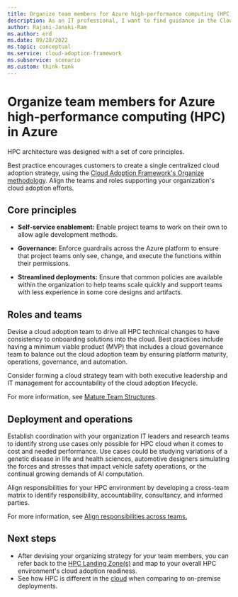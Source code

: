 ```yaml
---
title: Organize team members for Azure high-performance computing (HPC) in Azure
description: As an IT professional, I want to find guidance in the Cloud Adoption Framework covering organization for using Azure High-performance computing (HPC) as part of my IT strategy.
author: Rajani-Janaki-Ram
ms.author: erd
ms.date: 09/28/2022
ms.topic: conceptual
ms.service: cloud-adoption-framework
ms.subservice: scenario
ms.custom: think-tank
---
```


# Organize team members for Azure high-performance computing (HPC) in Azure

HPC architecture was designed with a set of core principles.

Best practice encourages customers to create a single centralized cloud adoption strategy, using the [Cloud Adoption Framework's Organize methodology](../../organize/index.md). Align the teams and roles supporting your organization's cloud adoption efforts.

## Core principles

- **Self-service enablement:** Enable project teams to work on their own to allow agile development methods.

- **Governance:** Enforce guardrails across the Azure platform to ensure that project teams only see, change, and execute the functions within their permissions.

- **Streamlined deployments:** Ensure that common policies are available within the organization to help teams scale quickly and support teams with less experience in some core designs and artifacts.

## Roles and teams

Devise a cloud adoption team to drive all HPC technical changes to have consistency to onboarding solutions into the cloud. Best practices include having a minimum viable product (MVP) that includes a cloud governance team to balance out the cloud adoption team by ensuring platform maturity, operations, governance, and automation.

Consider forming a cloud strategy team with both executive leadership and IT management for accountability of the cloud adoption lifecycle.

For more information, see [Mature Team Structures](../../organize/organization-structures.md).

## Deployment and operations

Establish coordination with your organization IT leaders and research teams to identify strong use cases only possible for HPC cloud when it comes to cost and needed performance. Use cases could be studying variations of a genetic disease in life and health sciences, automotive designers simulating the forces and stresses that impact vehicle safety operations, or the continual growing demands of AI computation.

Align responsibilities for your HPC environment by developing a cross-team matrix to identify responsibility, accountability, consultancy, and informed parties.

For more information, see [Align responsibilities across teams.](../../organize/raci-alignment.md)

## Next steps

- After devising your organizing strategy for your team members, you can refer back to the [HPC Landing Zone(s)](./ready.md) and map to your overall HPC environment's cloud adoption readiness.
- See how HPC is different in the [cloud](/azure/architecture/topics/high-performance-computing#how-is-hpc-different-on-the-cloud) when comparing to on-premise deployments.
